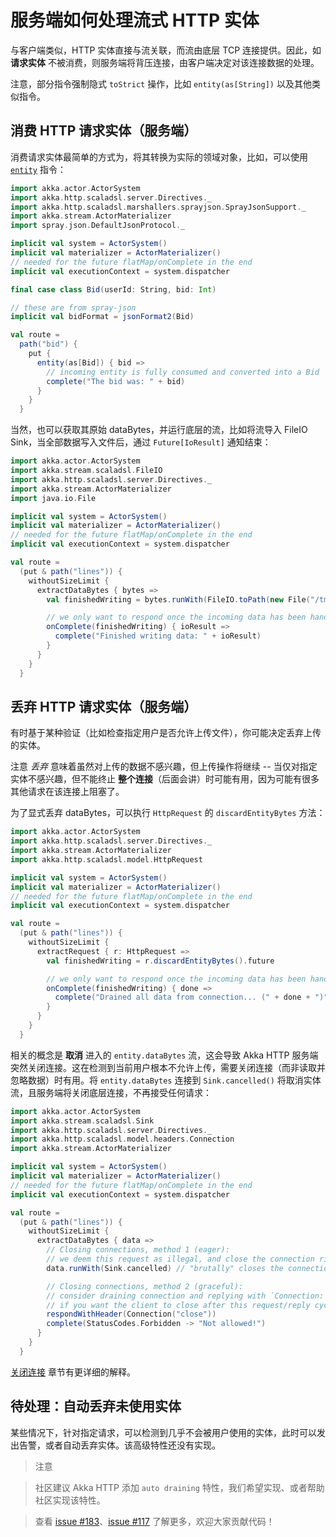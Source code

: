 # 服务端如何处理流式 HTTP 实体

与客户端类似，HTTP 实体直接与流关联，而流由底层 TCP 连接提供。因此，如 **请求实体** 不被消费，则服务端将背压连接，由客户端决定对该连接数据的处理。

注意，部分指令强制隐式 `toStrict` 操作，比如 `entity(as[String])` 以及其他类似指令。

## 消费 HTTP 请求实体（服务端）

消费请求实体最简单的方式为，将其转换为实际的领域对象，比如，可以使用 [`entity`](http://doc.akka.io/docs/akka-http/10.0.10/scala/http/routing-dsl/directives/marshalling-directives/entity.html) 指令：

```scala
import akka.actor.ActorSystem
import akka.http.scaladsl.server.Directives._
import akka.http.scaladsl.marshallers.sprayjson.SprayJsonSupport._
import akka.stream.ActorMaterializer
import spray.json.DefaultJsonProtocol._

implicit val system = ActorSystem()
implicit val materializer = ActorMaterializer()
// needed for the future flatMap/onComplete in the end
implicit val executionContext = system.dispatcher

final case class Bid(userId: String, bid: Int)

// these are from spray-json
implicit val bidFormat = jsonFormat2(Bid)

val route =
  path("bid") {
    put {
      entity(as[Bid]) { bid =>
        // incoming entity is fully consumed and converted into a Bid
        complete("The bid was: " + bid)
      }
    }
  }
```

当然，也可以获取其原始 dataBytes，并运行底层的流，比如将流导入 FileIO Sink，当全部数据写入文件后，通过 `Future[IoResult]` 通知结束：

```scala
import akka.actor.ActorSystem
import akka.stream.scaladsl.FileIO
import akka.http.scaladsl.server.Directives._
import akka.stream.ActorMaterializer
import java.io.File

implicit val system = ActorSystem()
implicit val materializer = ActorMaterializer()
// needed for the future flatMap/onComplete in the end
implicit val executionContext = system.dispatcher

val route =
  (put & path("lines")) {
    withoutSizeLimit {
      extractDataBytes { bytes =>
        val finishedWriting = bytes.runWith(FileIO.toPath(new File("/tmp/example.out").toPath))

        // we only want to respond once the incoming data has been handled:
        onComplete(finishedWriting) { ioResult =>
          complete("Finished writing data: " + ioResult)
        }
      }
    }
  }
```

## 丢弃 HTTP 请求实体（服务端）

有时基于某种验证（比如检查指定用户是否允许上传文件），你可能决定丢弃上传的实体。

注意 *丢弃* 意味着虽然对上传的数据不感兴趣，但上传操作将继续 -- 当仅对指定实体不感兴趣，但不能终止 **整个连接**（后面会讲）时可能有用，因为可能有很多其他请求在该连接上阻塞了。

为了显式丢弃 dataBytes，可以执行 `HttpRequest` 的 `discardEntityBytes` 方法：

```scala
import akka.actor.ActorSystem
import akka.http.scaladsl.server.Directives._
import akka.stream.ActorMaterializer
import akka.http.scaladsl.model.HttpRequest

implicit val system = ActorSystem()
implicit val materializer = ActorMaterializer()
// needed for the future flatMap/onComplete in the end
implicit val executionContext = system.dispatcher

val route =
  (put & path("lines")) {
    withoutSizeLimit {
      extractRequest { r: HttpRequest =>
        val finishedWriting = r.discardEntityBytes().future

        // we only want to respond once the incoming data has been handled:
        onComplete(finishedWriting) { done =>
          complete("Drained all data from connection... (" + done + ")")
        }
      }
    }
  }
```

相关的概念是 **取消** 进入的 `entity.dataBytes` 流，这会导致 Akka HTTP 服务端突然关闭连接。这在检测到当前用户根本不允许上传，需要关闭连接（而非读取并忽略数据）时有用。将 `entity.dataBytes` 连接到 `Sink.cancelled()` 将取消实体流，且服务端将关闭底层连接，不再接受任何请求：

```scala
import akka.actor.ActorSystem
import akka.stream.scaladsl.Sink
import akka.http.scaladsl.server.Directives._
import akka.http.scaladsl.model.headers.Connection
import akka.stream.ActorMaterializer

implicit val system = ActorSystem()
implicit val materializer = ActorMaterializer()
// needed for the future flatMap/onComplete in the end
implicit val executionContext = system.dispatcher

val route =
  (put & path("lines")) {
    withoutSizeLimit {
      extractDataBytes { data =>
        // Closing connections, method 1 (eager):
        // we deem this request as illegal, and close the connection right away:
        data.runWith(Sink.cancelled) // "brutally" closes the connection

        // Closing connections, method 2 (graceful):
        // consider draining connection and replying with `Connection: Close` header
        // if you want the client to close after this request/reply cycle instead:
        respondWithHeader(Connection("close"))
        complete(StatusCodes.Forbidden -> "Not allowed!")
      }
    }
  }
```

[关闭连接](http://doc.akka.io/docs/akka-http/10.0.10/scala/http/server-side/low-level-api.html#http-closing-connection-low-level) 章节有更详细的解释。

## 待处理：自动丢弃未使用实体

某些情况下，针对指定请求，可以检测到几乎不会被用户使用的实体，此时可以发出告警，或者自动丢弃实体。该高级特性还没有实现。

>注意

>社区建议 Akka HTTP 添加 `auto draining` 特性，我们希望实现、或者帮助社区实现该特性。

>查看 [issue #183](https://github.com/akka/akka-http/issues/183)、[issue #117](https://github.com/akka/akka-http/issues/117) 了解更多，欢迎大家贡献代码！
